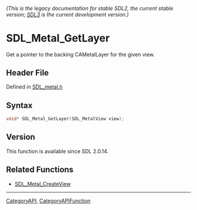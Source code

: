 ###### (This is the legacy documentation for stable SDL2, the current stable version; [SDL3](https://wiki.libsdl.org/SDL3/) is the current development version.)
# SDL_Metal_GetLayer

Get a pointer to the backing CAMetalLayer for the given view.

## Header File

Defined in [SDL_metal.h](https://github.com/libsdl-org/SDL/blob/SDL2/include/SDL_metal.h)

## Syntax

```c
void* SDL_Metal_GetLayer(SDL_MetalView view);

```

## Version

This function is available since SDL 2.0.14.

## Related Functions

* [SDL_Metal_CreateView](SDL_Metal_CreateView)

----
[CategoryAPI](CategoryAPI), [CategoryAPIFunction](CategoryAPIFunction)


